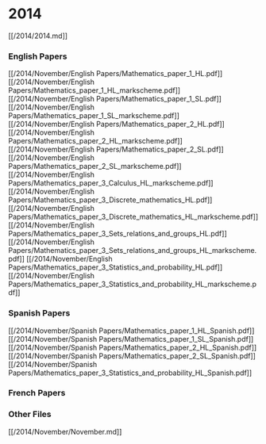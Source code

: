 # 2014

[[/2014/2014.md]]

### English Papers
[[/2014/November/English Papers/Mathematics_paper_1_HL.pdf]]
[[/2014/November/English Papers/Mathematics_paper_1_HL_markscheme.pdf]]
[[/2014/November/English Papers/Mathematics_paper_1_SL.pdf]]
[[/2014/November/English Papers/Mathematics_paper_1_SL_markscheme.pdf]]
[[/2014/November/English Papers/Mathematics_paper_2_HL.pdf]]
[[/2014/November/English Papers/Mathematics_paper_2_HL_markscheme.pdf]]
[[/2014/November/English Papers/Mathematics_paper_2_SL.pdf]]
[[/2014/November/English Papers/Mathematics_paper_2_SL_markscheme.pdf]]
[[/2014/November/English Papers/Mathematics_paper_3_Calculus_HL_markscheme.pdf]]
[[/2014/November/English Papers/Mathematics_paper_3_Discrete_mathematics_HL.pdf]]
[[/2014/November/English Papers/Mathematics_paper_3_Discrete_mathematics_HL_markscheme.pdf]]
[[/2014/November/English Papers/Mathematics_paper_3_Sets_relations_and_groups_HL.pdf]]
[[/2014/November/English Papers/Mathematics_paper_3_Sets_relations_and_groups_HL_markscheme.pdf]]
[[/2014/November/English Papers/Mathematics_paper_3_Statistics_and_probability_HL.pdf]]
[[/2014/November/English Papers/Mathematics_paper_3_Statistics_and_probability_HL_markscheme.pdf]]
### Spanish Papers
[[/2014/November/Spanish Papers/Mathematics_paper_1_HL_Spanish.pdf]]
[[/2014/November/Spanish Papers/Mathematics_paper_1_SL_Spanish.pdf]]
[[/2014/November/Spanish Papers/Mathematics_paper_2_HL_Spanish.pdf]]
[[/2014/November/Spanish Papers/Mathematics_paper_2_SL_Spanish.pdf]]
[[/2014/November/Spanish Papers/Mathematics_paper_3_Statistics_and_probability_HL_Spanish.pdf]]
### French Papers

### Other Files
[[/2014/November/November.md]]
